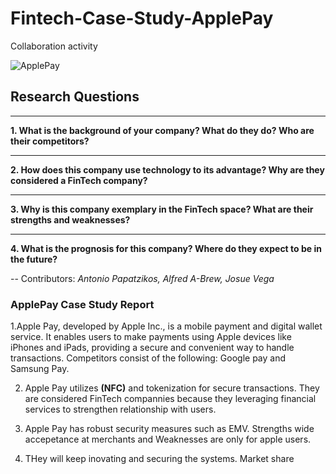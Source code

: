 # Fintech-Case-Study-ApplePay
Collaboration activity

![ApplePay](https://upload.wikimedia.org/wikipedia/commons/thumb/b/b0/Apple_Pay_logo.svg/2560px-Apple_Pay_logo.svg.png)

## Research Questions
---
**1. What is the background of your company? What do they do? Who are their competitors?**

---
**2. How does this company use technology to its advantage? Why are they considered a FinTech company?**

---
**3. Why is this company exemplary in the FinTech space? What are their strengths and weaknesses?**

---
**4. What is the prognosis for this company? Where do they expect to be in the future?**

--
Contributors: *Antonio Papatzikos, Alfred A-Brew, Josue Vega*

### ApplePay Case Study Report
1.Apple Pay, developed by Apple Inc., is a mobile payment and digital wallet service. It enables users to make payments using Apple devices like iPhones and iPads, providing a secure and convenient way to handle transactions. Competitors consist of the following: Google pay and Samsung Pay.

2. Apple Pay utilizes **(NFC)** and tokenization for secure transactions. They are considered FinTech compannies because they leveraging financial services to strengthen relationship with users.

3. Apple Pay has robust security measures such as EMV. Strengths wide accepetance at merchants and Weaknesses are only for  apple users.

4. THey will keep inovating and securing the systems. Market share
